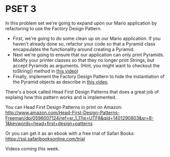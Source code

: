 PSET 3
======

In this problem set we're going to expand upon our Mario application by refactoring to use the Factory Design Pattern.

* First, we're going to do some clean up on our Mario application.  If you haven't already done so, refactor your code so that a Pyramid class encapsulates the functionality around creating a Pyramid.
* Next we're going to ensure that our application can only  print Pyramids.  Modify your printer classes so that they no longer print Strings, but accept Pyramids as arguments. (Hint, you might want to checkout the toString() method in [this video](http://tv.launchcode.us/#/videos/java_override?lesson=Java))
* Finally, implement the Factory Design Pattern to hide the instantiation of the Pyramid objects as describe in [this video](http://tv.launchcode.us/#/videos/java_factory_design_pattern?lesson=Java).    

There's a book called Head First Design Patterns that does a great job of explaing how this pattern works and is implemented.

You can Head First Design Patterns in print on Amazon:
http://www.amazon.com/Head-First-Design-Patterns-Freeman/dp/0596007124/ref=sr_1_1?ie=UTF8&qid=1401290803&sr=8-1&keywords=head+first+design+patterns

Or you can get it as an ebook with a free trial of Safari Books:
https://ssl.safaribooksonline.com/trial

Videos coming this week.



